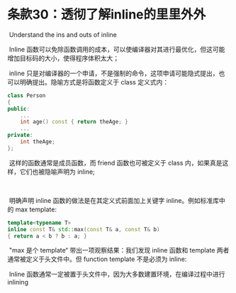 # 条款30：透彻了解inline的里里外外

​		Understand the ins and outs of inline

​	Inline 函数可以免除函数调用的成本，可以使编译器对其进行最优化，但这可能增加目标码的大小，使得程序体积太大；

​	inline 只是对编译器的一个申请，不是强制的命令，这项申请可能隐式提出，也可以明确提出。隐喻方式是将函数定义于 class 定义式内：

````c++
class Person
{
public:
	...
    int age() const { return theAge; }
    ...
private:
	int theAge;
};
````

​	这样的函数通常是成员函数，而 friend 函数也可被定义于 class 内，如果真是这样，它们也被隐喻声明为 inline;

​	

​	明确声明 inline 函数的做法是在其定义式前面加上关键字 inline。例如标准库中的 max template:

````c++
template<typename T>
inline const T& std::max(const T& a, const T& b)
{ return a < b ? b : a; }
````

​	"max 是个 template“ 带出一项观察结果：我们发现 inline 函数和 template 两者通常被定义于头文件中。但 function template 不是必须为 inline:

​	Inline 函数通常一定被置于头文件中，因为大多数建置环境，在编译过程中进行 inlining 